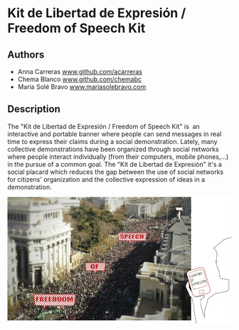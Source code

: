 # Kit de Libertad de Expresión / Freedom of Speech Kit
## Authors
- Anna Carreras www.github.com/acarreras
- Chema Blanco www.github.com/chemabc
- Maria Solé Bravo www.mariasolebravo.com

## Description
The "Kit de Libertad de Expresión / Freedom of Speech Kit" is  an interactive and portable banner where people can send messages in real time to express their claims during a social demonstration.
Lately, many collective demonstrations have been organized through social networks where people interact individually (from their computers, mobile phones,...) in the pursue of a common goal. The "Kit de Libertad de Expresión" it's a social placard which reduces the gap between the use of social networks for citizens' organization and the collective expression of ideas in a demonstration.

![KLE demonstration](project_images/KLE_visualization.jpg "KLE street")